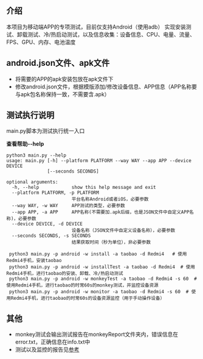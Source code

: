 ## 介绍
本项目为移动端APP的专项测试，目前仅支持Android（使用adb）
实现安装测试、卸载测试、冷/热启动测试，以及信息收集：设备信息、CPU、电量、流量、FPS、GPU、内存、电池温度

## android.json文件、apk文件
* 将需要的APP的apk安装包放在apk文件下
* 修改android.json文件，根据模版添加/修改设备信息、APP信息（APP名称要与apk包名称保持一致，不需要含.apk）

## 测试执行说明
main.py脚本为测试执行统一入口

**查看帮助--help**
```
python3 main.py --help
usage: main.py [-h] --platform PLATFORM --way WAY --app APP --device DEVICE
               [--seconds SECONDS]

optional arguments:
  -h, --help            show this help message and exit
  --platform PLATFORM, -p PLATFORM
                        平台名称Android或者iOS，必要参数
  --way WAY, -w WAY     APP测试的类型，必要参数
  --app APP, -a APP     APP名称(不需要加.apk后缀，也是JSON文件中自定义APP名称)，必要参数
  --device DEVICE, -d DEVICE
                        设备名称（JSON文件中自定义设备名称），必要参数
  --seconds SECONDS, -s SECONDS
                        结果获取时间（秒为单位），非必要参数
```

```
 python3 main.py -p android -w install -a taobao -d Redmi4   # 使用Redmi4手机，安装taobao
 python3 main.py -p android -w installTest -a taobao -d Redmi4  # 使用Redmi4手机，进行taobao的安装、卸载、冷/热启动测试
 python3 main.py -p android -w monkeyTest -a taobao -d Redmi4 -s 60  # 使用Redmi4手机，进行taobao的时常60s的monkey测试，并监控设备资源
 python3 main.py -p android -w monitor -a taobao -d Redmi4 -s 60  # 使用Redmi4手机，进行taobao的时常60s的设备资源监控（用于手动操作设备）
```
## 其他
* monkey测试会输出测试报告在monkeyReport文件夹内，错误信息在error.txt，正确信息在info.txt中
* 测试以及监控的报告见[参考](https://github.com/fengyibo963/MobileSubjectTest/tree/master/monkeyReport/20200428175822.txt)